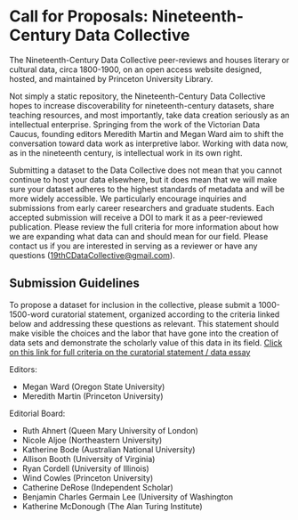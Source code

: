 
# Call for Proposals: Nineteenth-Century Data Collective

The Nineteenth-Century Data Collective peer-reviews and houses literary or cultural data, circa 1800-1900, on an open access website designed, hosted, and maintained by Princeton University Library. 

Not simply a static repository, the Nineteenth-Century Data Collective hopes to increase discoverability for nineteenth-century datasets, share teaching resources, and most importantly, take data creation seriously as an intellectual enterprise. Springing from the work of the Victorian Data Caucus, founding editors Meredith Martin and Megan Ward aim to shift the conversation toward data work as interpretive labor. Working with data now, as in the nineteenth century, is intellectual work in its own right. 

Submitting a dataset to the Data Collective does not mean that you cannot continue to host your data elsewhere, but it does mean that we will make sure your dataset adheres to the highest standards of metadata and will be more widely accessible. We particularly encourage inquiries and submissions from early career researchers and graduate students. Each accepted submission will receive a DOI to mark it as a peer-reviewed publication. Please review the full criteria for more information about how we are expanding what data can and should mean for our field. Please contact us if you are interested in serving as a reviewer or have any questions (19thCDataCollective@gmail.com).

## Submission Guidelines
To propose a dataset for inclusion in the collective, please submit a 1000-1500-word curatorial statement, organized according to the criteria linked below and addressing these questions as relevant. This statement should make visible the choices and the labor that have gone  into the creation of data sets and demonstrate the scholarly value of this data in its field.
[Click on this link for full criteria on the curatorial statement / data essay](https://docs.google.com/document/d/1tq2-NuKptHvFf_GBbU6PCLvlgItjVjtTSQlxaUBz3tU/edit)

Editors:

* Megan Ward (Oregon State University)
* Meredith Martin (Princeton University)

Editorial Board: 

* Ruth Ahnert (Queen Mary University of London)
* Nicole Aljoe (Northeastern University)
* Katherine Bode (Australian National University)
* Allison Booth (University of Virginia) 
* Ryan Cordell (University of Illinois)
* Wind Cowles (Princeton University)
* Catherine DeRose (Independent Scholar)
* Benjamin Charles Germain Lee (University of Washington
* Katherine McDonough (The Alan Turing Institute)



